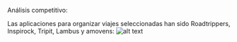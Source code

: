Análisis competitivo:

Las aplicaciones para organizar viajes seleccionadas han sido Roadtrippers, Inspirock, Tripit, Lambus y amovens:
![alt text](https://github.com/sabufu/DIU21/blob/master/P1/An%C3%A1lisis%20competitivo.png)

